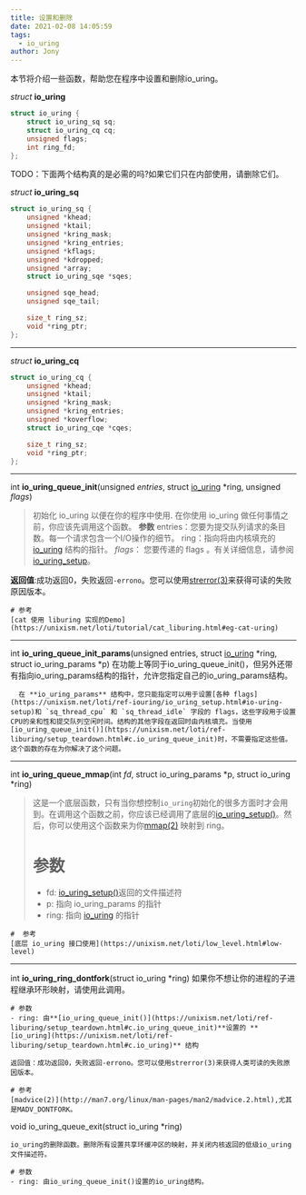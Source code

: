 ```yaml
---
title: 设置和删除
date: 2021-02-08 14:05:59
tags:
  - io_uring
author: Jony
---
```


本节将介绍一些函数，帮助您在程序中设置和删除io_uring。

*struct* **io_uring**

```c
struct io_uring {
    struct io_uring_sq sq;
    struct io_uring_cq cq;
    unsigned flags;
    int ring_fd;
};
```

TODO：下面两个结构真的是必需的吗?如果它们只在内部使用，请删除它们。

*struct* **io_uring_sq**

```c
struct io_uring_sq {
    unsigned *khead;
    unsigned *ktail;
    unsigned *kring_mask;
    unsigned *kring_entries;
    unsigned *kflags;
    unsigned *kdropped;
    unsigned *array;
    struct io_uring_sqe *sqes;

    unsigned sqe_head;
    unsigned sqe_tail;

    size_t ring_sz;
    void *ring_ptr;
};
```
***

*struct* **io_uring_cq**

```c
struct io_uring_cq {
    unsigned *khead;
    unsigned *ktail;
    unsigned *kring_mask;
    unsigned *kring_entries;
    unsigned *koverflow;
    struct io_uring_cqe *cqes;

    size_t ring_sz;
    void *ring_ptr;
};
```
***

int **io_uring_queue_init**(unsigned *entries*, struct [io_uring](https://unixism.net/loti/ref-liburing/setup_teardown.html#c.io_uring) \*ring, unsigned *flags*)
>	初始化 io_uring 以便在你的程序中使用. 在你使用 io_uring 做任何事情之前，你应该先调用这个函数。
>	**参数**
>	entries：您要为提交队列请求的条目数。每一个请求包含一个I/O操作的细节。
>	ring：指向将由内核填充的 [io_uring](https://unixism.net/loti/ref-liburing/setup_teardown.html#c.io_uring) 结构的指针。
>	*flags*： 您要传递的 flags 。有关详细信息，请参阅 [io_uring_setup](https://unixism.net/loti/ref-iouring/io_uring_setup.html#io-uring-setup)。

**返回值**:成功返回0，失败返回`-errono`。您可以使用[strerror(3)](http://man7.org/linux/man-pages/man3/strerror.3.html)来获得可读的失败原因版本。

	# 参考
	[cat 使用 liburing 实现的Demo](https://unixism.net/loti/tutorial/cat_liburing.html#eg-cat-uring)



-----------------------------------------

int **io_uring_queue_init_params**(unsigned entries, struct [io_uring](https://unixism.net/loti/ref-liburing/setup_teardown.html#c.io_uring) \*ring, struct io_uring_params \*p)
      在功能上等同于io_uring_queue_init()，但另外还带有指向io_uring_params结构的指针，允许您指定自己的io_uring_params结构。

      在 **io_uring_params** 结构中，您只能指定可以用于设置[各种 flags](https://unixism.net/loti/ref-iouring/io_uring_setup.html#io-uring-setup)和 `sq_thread_cpu` 和 `sq_thread_idle` 字段的 flags，这些字段用于设置CPU的亲和性和提交队列空闲时间。结构的其他字段在返回时由内核填充。当使用[io_uring_queue_init()](https://unixism.net/loti/ref-liburing/setup_teardown.html#c.io_uring_queue_init)时，不需要指定这些值。这个函数的存在为你解决了这个问题。


-----------------------------------------

int **io_uring_queue_mmap**(int *fd*, struct io_uring_params \*p, struct io_uring \*ring)

>	这是一个底层函数，只有当你想控制`io_uring`初始化的很多方面时才会用到。在调用这个函数之前，你应该已经调用了底层的[io_uring_setup()](https://unixism.net/loti/ref-iouring/io_uring_setup.html#c.io_uring_setup)。然后，你可以使用这个函数来为你[mmap(2)](http://man7.org/linux/man-pages/man2/mmap.2.html) 映射到 ring。
>
>	# 参数
>	- fd: [io_uring_setup()](https://unixism.net/loti/ref-iouring/io_uring_setup.html#c.io_uring_setup)返回的文件描述符
>   - p: 指向 io_uring_params 的指针
>   - ring: 指向 [io_uring](https://unixism.net/loti/ref-liburing/setup_teardown.html#c.io_uring) 的指针

	#  参考
	[底层 io_uring 接口使用](https://unixism.net/loti/low_level.html#low-level)

-----------------------------------------	

int **io_uring_ring_dontfork**(struct io_uring \*ring)
	如果你不想让你的进程的子进程继承环形映射，请使用此调用。

	# 参数
	- ring: 由**[io_uring_queue_init()](https://unixism.net/loti/ref-liburing/setup_teardown.html#c.io_uring_queue_init)**设置的 **[io_uring](https://unixism.net/loti/ref-liburing/setup_teardown.html#c.io_uring)** 结构

	返回值：成功返回0，失败返回-errono。您可以使用strerror(3)来获得人类可读的失败原因版本。

	# 参考
	[madvice(2)](http://man7.org/linux/man-pages/man2/madvice.2.html),尤其是MADV_DONTFORK。

void io_uring_queue_exit(struct io_uring \*ring)

	io_uring的删除函数。删除所有设置共享环缓冲区的映射，并关闭内核返回的低级io_uring文件描述符。

	# 参数
	- ring: 由io_uring_queue_init()设置的io_uring结构。










